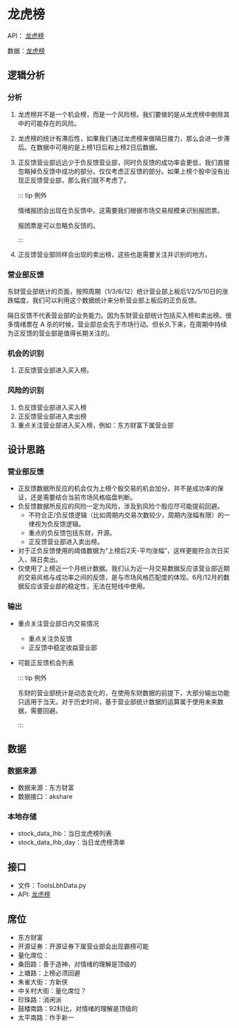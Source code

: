 # 龙虎榜

API： [龙虎榜](/design/lhb)

数据：[龙虎榜](/db/lhb)

## 逻辑分析

### 分析

1. 龙虎榜并不是一个机会榜，而是一个风险榜。我们要做的是从龙虎榜中剔除其中的可能存在的风险。
2. 龙虎榜的统计有滞后性，如果我们通过龙虎榜来做隔日接力，那么会进一步滞后。在数据中可用的是上榜1日后和上榜2日后数据。
3. 正反馈营业部远远少于负反馈营业部，同时负反馈的成功率会更低，我们直接忽略掉负反馈中成功的部分。仅仅考虑正反馈的部分。如果上榜个股中没有出现正反馈营业部，那么我们就不考虑了。

   ::: tip 例外

   情绪报团会出现在负反馈中。这需要我们根据市场交易规模来识别报团票。

   报团票是可以忽略负反馈的。

   :::

4. 正反馈营业部同样会出现的卖出榜，这些也是需要关注并识别的地方。

### 营业部反馈

东财营业部统计的页面，按照周期（1/3/6/12）统计营业部上板后1/2/5/10日的涨跌幅度，我们可以利用这个数据统计来分析营业部上板后的正负反馈。

隔日反馈不代表营业部的业务能力。因为东财营业部统计包括买入榜和卖出榜。很多情绪票在 A 杀的时候，营业部总会先于市场行动。但长久下来，在周期中持续为正反馈的营业部是值得长期关注的。

### 机会的识别

1. 正反馈营业部进入买入榜。

### 风险的识别

1. 负反馈营业部进入买入榜
2. 正反馈营业部进入卖出榜
3. 重点关注营业部进入买入榜，例如：东方财富下属营业部

## 设计思路

### 营业部反馈

- 正反馈数据所反应的机会仅为上榜个股交易的机会加分，并不是成功率的保证，还是需要结合当前市场风格临盘判断。
- 负反馈数据所反应的风险一定为风险，涉及到风险个股应尽可能提前回避。
  - 不符合正/负反馈逻辑（比如周期内交易次数较少，周期内涨幅有限）的一律视为负反馈逻辑。
  - 重点的负反馈包括东财，开源。
  - 正反馈营业部进入卖出榜。
- 对于正负反馈使用的阈值数据为“上榜后2天-平均涨幅”，这样更能符合次日买入，隔日卖出。
- 仅使用了上榜近一个月统计数据。我们认为近一月交易数据反应该营业部近期的交易风格与成功率之间的反馈，是与市场风格匹配度的体现。6月/12月的数据反应该营业部的稳定性，无法在短线中使用。

### 输出

- 重点关注营业部日内交易情况
  - 重点关注负反馈
  - 正反馈中稳定收益营业部
- 可能正反馈机会列表

  ::: tip 例外

  东财的营业部统计是动态变化的，在使用东财数据的前提下，大部分输出功能只适用于当天。对于历史时间，基于营业部统计数据的运算属于使用未来数据，需要回避。

  :::

## 数据

### 数据来源

- 数据来源：东方财富
- 数据接口：akshare

### 本地存储

- stock_data_lhb：当日龙虎榜列表
- stock_data_lhb_day：当日龙虎榜清单

## 接口

- 文件：ToolsLbhData.py
- API: [龙虎榜](/design/lhb)

## 席位

- 东方财富
- 开源证券：开源证券下属营业部会出现霸榜可能
- 量化席位：
- 桑田路：善于造神，对情绪的理解是顶级的
- 上塘路：上榜必须回避
- 朱雀大街：方新侠
- 中关村大街：量化席位？
- 珍珠路：消闲派
- 鼓楼南路：92科比，对情绪的理解是顶级的
- 太平南路：作手新一









